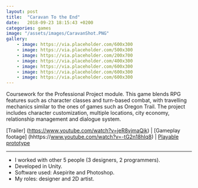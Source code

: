 ```yaml
---
layout: post
title:  "Caravan To the End"
date:   2018-09-23 18:15:43 +0200
categories: games
image: "/assets/images/CaravanShot.PNG"
gallery:
    - image: https://via.placeholder.com/600x300
    - image: https://via.placeholder.com/500x300
    - image: https://via.placeholder.com/200x700
    - image: https://via.placeholder.com/400x300
    - image: https://via.placeholder.com/600x300
    - image: https://via.placeholder.com/600x300
    - image: https://via.placeholder.com/600x300
---
```


Coursework for the Professional Project module. This game blends RPG features such as character classes and turn-based combat, with travelling mechanics similar to the ones of games such as Oregon Trail. The project includes character customization, multiple locations, city economy, relationship management and dialogue system.

[Trailer]  (https://www.youtube.com/watch?v=jeR8vjmaQik) | 
[Gameplay footage] (hhttps://www.youtube.com/watch?v=-tG2n18hIq8) | 
[Playable prototype](https://drive.google.com/file/d/1eBsdcYefNBdOIFVAYRTxIDZAusQxO6no/preview/)

----

- I worked with other 5 people (3 designers, 2 programmers).
- Developed in Unity.
- Software used: Asepirite and Photoshop.
- My roles: designer and 2D artist.
